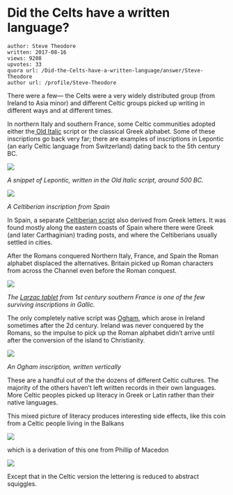 # Did the Celts have a written language?

	author: Steve Theodore
	written: 2017-08-16
	views: 9208
	upvotes: 33
	quora url: /Did-the-Celts-have-a-written-language/answer/Steve-Theodore
	author url: /profile/Steve-Theodore


There were a few— the Celts were a very widely distributed group (from Ireland to Asia minor) and different Celtic groups picked up writing in different ways and at different times.

In northern Italy and southern France, some Celtic communities adopted either the[ Old Italic](https://en.wikipedia.org/wiki/Old_Italic_script) script or the classical Greek alphabet. Some of these inscriptions go back very far; there are examples of inscriptions in Lepontic (an early Celtic language from Switzerland) dating back to the 5th century BC.

![](https://qph.fs.quoracdn.net/main-qimg-e95f7cdf532663952a668391a13cb128-c)

_A snippet of Lepontic, written in the Old Italic script, around 500 BC._ 

![](https://qph.fs.quoracdn.net/main-qimg-5851337e123b55ce75e17fe566fee6e3)

_A Celtiberian inscription from Spain_ 

In Spain, a separate [Celtiberian script](https://en.wikipedia.org/wiki/Celtiberian_script) also derived from Greek letters. It was found mostly along the eastern coasts of Spain where there were Greek (and later Carthaginian) trading posts, and where the Celtiberians usually settled in cities.

After the Romans conquered Northern Italy, France, and Spain the Roman alphabet displaced the alternatives. Britain picked up Roman characters from across the Channel even before the Roman conquest.

![](https://qph.fs.quoracdn.net/main-qimg-1e8f305f112f9adb092cd0f25ef9f219-c)

_The_ _[Larzac tablet](https://en.wikipedia.org/wiki/Larzac_tablet)_ _from 1st century southern France is one of the few surviving inscriptions in Gallic._ 

The only completely native script was [Ogham](https://en.wikipedia.org/wiki/Ogham), which arose in Ireland sometimes after the 2d century. Ireland was never conquered by the Romans, so the impulse to pick up the Roman alphabet didn’t arrive until after the conversion of the island to Christianity.

![](https://qph.fs.quoracdn.net/main-qimg-6eb2817f73a19b591468bf1cb3b30ca5-c)

_An Ogham inscription, written vertically_ 

These are a handful out of the the dozens of different Celtic cultures. The majority of the others haven’t left written records in their own languages. More Celtic peoples picked up literacy in Greek or Latin rather than their native languages.

This mixed picture of literacy produces interesting side effects, like this coin from a Celtic people living in the Balkans

![](https://qph.fs.quoracdn.net/main-qimg-c543bbad3905a2d0e6282773288ec7b1-c)

which is a derivation of this one from Phillip of Macedon

![](https://qph.fs.quoracdn.net/main-qimg-dbb93bdebba423409fdc516490df2a84-c)

Except that in the Celtic version the lettering is reduced to abstract squiggles.

